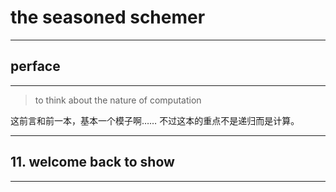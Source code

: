 # the seasoned schemer

---

## perface

---

> to think about the nature of computation

这前言和前一本，基本一个模子啊……
不过这本的重点不是递归而是计算。

---

## 11. welcome back to show

---


